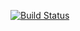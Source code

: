 [![Build Status](https://travis-ci.org/kutelev/overthrower.svg?branch=master)](https://travis-ci.org/kutelev/overthrower)
